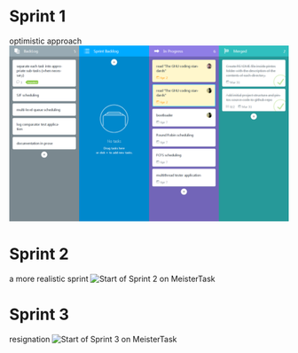 # Sprint 1

optimistic approach
![Start of Sprint 1 on MeisterTask](sprint-1-start.png)

# Sprint 2
a more realistic sprint 
![Start of Sprint 2 on MeisterTask](sprint-2-start.png)

# Sprint 3
resignation
![Start of Sprint 3 on MeisterTask](sprint-3-start.png)
